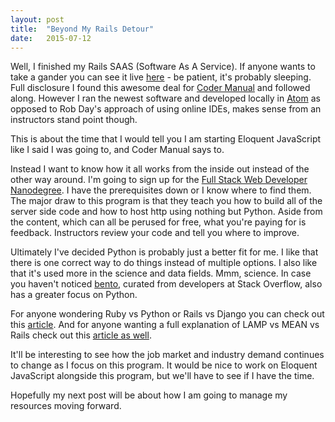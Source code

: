 ```yaml
---
layout: post
title:  "Beyond My Rails Detour"
date:   2015-07-12
---
```


Well, I finished my Rails SAAS (Software As A Service). If anyone wants to take a gander you can see it live [here](https://shielded-everglades-6566.herokuapp.com) - be patient, it's probably sleeping. Full disclosure I found this awesome deal for [Coder Manual](https://stacksocial.com/sales/complete-job-ready-developer-course) and followed along. However I ran the newest software and developed locally in [Atom](http://atom.io/) as opposed to Rob Day's approach of using online IDEs, makes sense from an instructors stand point though.

This is about the time that I would tell you I am starting Eloquent JavaScript like I said I was going to, and Coder Manual says to.

Instead I want to know how it all works from the inside out instead of the other way around. I'm going to sign up for the [Full Stack Web Developer Nanodegree](https://www.udacity.com/course/full-stack-web-developer-nanodegree--nd004). I have the prerequisites down or I know where to find them. The major draw to this program is that they teach you how to build all of the server side code and how to host http using nothing but Python. Aside from the content, which can all be perused for free, what you're paying for is feedback. Instructors review your code and tell you where to improve.

Ultimately I've decided Python is probably just a better fit for me. I like that there is one correct way to do things instead of multiple options. I also like that it's used more in the science and data fields. Mmm, science. In case you haven't noticed [bento](https://www.udacity.com/course/full-stack-web-developer-nanodegree--nd004), curated from developers at Stack Overflow, also has a greater focus on Python.

For anyone wondering Ruby vs Python or Rails vs Django you can check out this [article](https://www.coursereport.com/resources/ruby-on-rails-vs-python-and-django-which-should-a-beginner-learn). And for anyone wanting a full explanation of LAMP vs MEAN vs Rails check out this [article as well](https://www.coursereport.com/resources/lamp-stack-vs-mean-stack-vs-ruby-on-rails).

It'll be interesting to see how the job market and industry demand continues to change as I focus on this program. It would be nice to work on Eloquent JavaScript alongside this program, but we'll have to see if I have the time.

Hopefully my next post will be about how I am going to manage my resources moving forward. 
